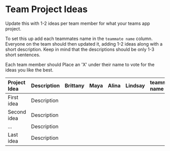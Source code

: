 # Team Project Ideas

Update this with 1-2 ideas per team member for what your teams app project.

To set this up add each teammates name in the `teammate name` column. Everyone
on the team should then updated it, adding 1-2 ideas along with a short 
description. Keep in mind that the descriptions should be only 1-3 short
sentences. 

Each team member should Place an 'X' under their name to vote for the ideas 
you like the best.

| Project Idea | Description | Brittany | Maya | Alina | Lindsay | teammate name | teammate name |
| :--- | :--- | :--- | :--- | :--- | :--- | :--- | :--- |
| First idea | Description | | | | | | |
| Second idea | Description | | | | | | |
| ... | Description | | | | | | |
| Last idea | Description | | | | | | |
